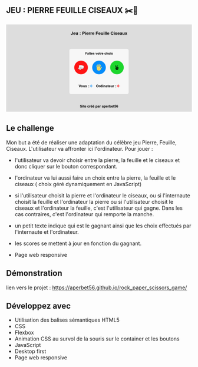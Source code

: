 ## JEU : PIERRE FEUILLE CISEAUX ✂️👊

![Design preview for the project](./img/preview.png)

## Le challenge

Mon but a été de réaliser une adaptation du célèbre jeu Pierre, Feuille, Ciseaux.
L'utilisateur va affronter ici l'ordinateur.
Pour jouer :

- l'utilisateur va devoir choisir entre la pierre, la feuille et le ciseaux et donc cliquer sur le bouton correspondant.

- l'ordinateur va lui aussi faire un choix entre la pierre, la feuille et le ciseaux ( choix géré dynamiquement en JavaScript)

- si l'utilisateur choisit la pierre et l'ordinateur le ciseaux, ou si l'internaute choisit la feuille et l'ordinateur la pierre ou si l'utilisateur choisit le ciseaux et l'ordinateur la feuille, c'est l'utilisateur qui gagne.
  Dans les cas contraires, c'est l'ordinateur qui remporte la manche.

- un petit texte indique qui est le gagnant ainsi que les choix effectués par l'internaute et l'ordinateur.

- les scores se mettent à jour en fonction du gagnant.

- Page web responsive

## Démonstration

lien vers le projet : https://aperbet56.github.io/rock_paper_scissors_game/

## Développez avec

- Utilisation des balises sémantiques HTML5
- CSS
- Flexbox
- Animation CSS au survol de la souris sur le container et les boutons
- JavaScript
- Desktop first
- Page web responsive
